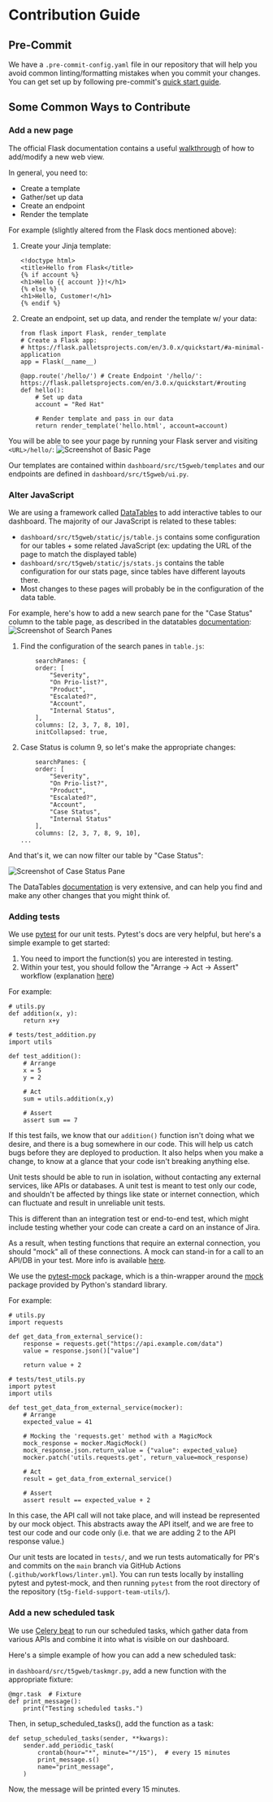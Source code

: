 # Contribution Guide

## Pre-Commit

We have a `.pre-commit-config.yaml` file in our repository that will help you avoid common linting/formatting mistakes when you commit your changes. You can get set up by following
pre-commit's [quick start guide](https://pre-commit.com/#quick-start).

## Some Common Ways to Contribute

### Add a new page

The official Flask documentation contains a useful [walkthrough](https://flask.palletsprojects.com/en/3.0.x/quickstart/#rendering-templates) of how to add/modify a new web view.

In general, you need to:

- Create a template
- Gather/set up data
- Create an endpoint
- Render the template

For example (slightly altered from the Flask docs mentioned above):

1. Create your Jinja template:

    ```{jinja}
    <!doctype html>
    <title>Hello from Flask</title>
    {% if account %} 
    <h1>Hello {{ account }}!</h1>
    {% else %}
    <h1>Hello, Customer!</h1>
    {% endif %}
    ```

2. Create an endpoint, set up data, and render the template w/ your data:

    ```{python}
    from flask import Flask, render_template
    # Create a Flask app: 
    # https://flask.palletsprojects.com/en/3.0.x/quickstart/#a-minimal-application
    app = Flask(__name__)

    @app.route('/hello/') # Create Endpoint '/hello/': https://flask.palletsprojects.com/en/3.0.x/quickstart/#routing
    def hello():
        # Set up data
        account = "Red Hat"

        # Render template and pass in our data
        return render_template('hello.html', account=account)
    ```

You will be able to see your page by running your Flask server and visiting `<URL>/hello/`:
![Screenshot of Basic Page](docs/redhat.png)

Our templates are contained within `dashboard/src/t5gweb/templates` and our endpoints are
defined in `dashboard/src/t5gweb/ui.py`.

### Alter JavaScript

We are using a framework called [DataTables](https://datatables.net/) to add interactive tables to our dashboard. The majority of our JavaScript is related to these tables:

- `dashboard/src/t5gweb/static/js/table.js` contains some configuration for our tables + some related JavaScript (ex: updating the URL of the page to match the displayed table)
- `dashboard/src/t5gweb/static/js/stats.js` contains the table configuration for our stats page, since tables have different layouts there.
- Most changes to these pages will probably be in the configuration of the data table.

For example, here's how to add a new search pane for the "Case Status" column to the table page, as described in the datatables [documentation](https://datatables.net/extensions/searchpanes/):
![Screenshot of Search Panes](docs/searchpane.png)

1. Find the configuration of the search panes in `table.js`:

    ```{javascript}
        searchPanes: {
        order: [
            "Severity",
            "On Prio-list?",
            "Product",
            "Escalated?",
            "Account",
            "Internal Status",
        ],
        columns: [2, 3, 7, 8, 10],
        initCollapsed: true,
    ```

2. Case Status is column 9, so let's make the appropriate changes:

    ```{javascript}
        searchPanes: {
        order: [
            "Severity",
            "On Prio-list?",
            "Product",
            "Escalated?",
            "Account",
            "Case Status",
            "Internal Status"
        ],
        columns: [2, 3, 7, 8, 9, 10],
    ...
    ```

And that's it, we can now filter our table by "Case Status":

![Screenshot of Case Status Pane](docs/casestatus_searchpane.png)

The DataTables [documentation](https://datatables.net) is very extensive, and can help you find and make any other changes that you might think of.

### Adding tests

We use [pytest](https://docs.pytest.org/en/8.0.x/) for our unit tests. Pytest's docs are very helpful, but here's a simple example to get started:

1. You need to import the function(s) you are interested in testing.
2. Within your test, you should follow the "Arrange -> Act -> Assert" workflow (explanation [here](https://docs.pytest.org/en/8.0.x/explanation/anatomy.html))

For example:

```{python}
# utils.py
def addition(x, y):
    return x+y
```

```{python}
# tests/test_addition.py
import utils

def test_addition():
    # Arrange
    x = 5
    y = 2

    # Act
    sum = utils.addition(x,y)

    # Assert
    assert sum == 7
```

If this test fails, we know that our `addition()` function isn't doing what we desire,
and there is a bug somewhere in our code. This will help us catch bugs before they are deployed to production. It also helps when you make a change, to know at a glance that your code isn't breaking anything else.

Unit tests should be able to run in isolation, without contacting any external services, like APIs or databases. A unit test is meant to test only our code, and shouldn't be affected by things like state or internet connection, which can fluctuate and result in unreliable unit tests.

This is different than an integration test or end-to-end test, which might include testing whether your code can create a card on an instance of Jira.

As a result, when testing functions that require an external connection, you should "mock" all of these connections. A mock can stand-in for a call to an API/DB in your test. More info is available [here](https://microsoft.github.io/code-with-engineering-playbook/automated-testing/unit-testing/mocking/#mocks).

We use the [pytest-mock](https://pytest-mock.readthedocs.io/en/latest/) package, which is a thin-wrapper around the [mock](https://docs.python.org/dev/library/unittest.mock.html#quick-guide) package provided by Python's standard library.

For example:

```{python}
# utils.py
import requests

def get_data_from_external_service():
    response = requests.get("https://api.example.com/data")
    value = response.json()["value"]

    return value + 2
```

```{python}
# tests/test_utils.py
import pytest
import utils

def test_get_data_from_external_service(mocker):
    # Arrange
    expected_value = 41

    # Mocking the 'requests.get' method with a MagicMock
    mock_response = mocker.MagicMock()
    mock_response.json.return_value = {"value": expected_value}
    mocker.patch('utils.requests.get', return_value=mock_response)

    # Act
    result = get_data_from_external_service()

    # Assert
    assert result == expected_value + 2
```

In this case, the API call will not take place, and will instead be represented by our mock object. This abstracts away the API itself, and we are free to test our code and our code only (i.e. that we are adding 2 to the API response value.)

Our unit tests are located in `tests/`, and we run tests automatically for PR's and commits on the `main` branch via GitHub Actions (`.github/workflows/linter.yml`). You can run tests locally by installing pytest and pytest-mock, and then running `pytest` from the root directory of the repository (`t5g-field-support-team-utils/`).

### Add a new scheduled task

We use [Celery beat](https://docs.celeryq.dev/en/stable/userguide/periodic-tasks.html) to run our scheduled tasks, which gather data from various APIs and combine it into what is visible on our dashboard.

Here's a simple example of how you can add a new scheduled task:

in `dashboard/src/t5gweb/taskmgr.py`, add a new function with the appropriate fixture:

```{python}
@mgr.task  # Fixture
def print_message():
    print("Testing scheduled tasks.")
```

Then, in setup_scheduled_tasks(), add the function as a task:

```{python}
def setup_scheduled_tasks(sender, **kwargs):
    sender.add_periodic_task(
        crontab(hour="*", minute="*/15"),  # every 15 minutes
        print_message.s()
        name="print_message",
    )
```

Now, the message will be printed every 15 minutes.

